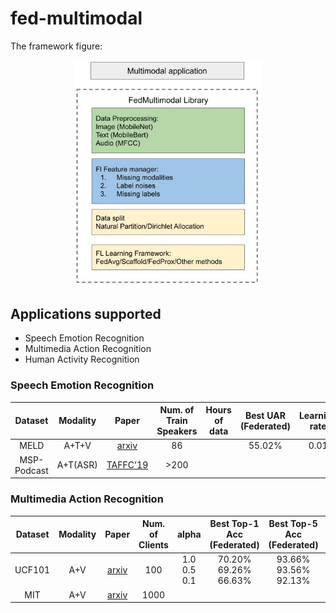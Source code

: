 # fed-multimodal

The framework figure:

<div align="center">
 <img src="img/FedMultimodal.jpg" width="300px">
</div>



## Applications supported
* Speech Emotion Recognition
* Multimedia Action Recognition
* Human Activity Recognition

### Speech Emotion Recognition

Dataset | Modality | Paper | Num. of Train Speakers | Hours of data | Best UAR (Federated) | Learning rate | Global Epoch
|:---:|:---:|:---:|:---:|:---:|:---:|:---:|:---:|
MELD | A+T+V | [arxiv](https://arxiv.org/abs/1810.02508) | 86 |     | 55.02% | 0.01 | 300
MSP-Podcast | A+T(ASR) | [TAFFC'19](https://ecs.utdallas.edu/research/researchlabs/msp-lab/publications/Lotfian_2019_3.pdf) | >200 |    |


### Multimedia Action Recognition

Dataset | Modality | Paper | Num. of Clients | alpha | Best Top-1 Acc (Federated) | Best Top-5 Acc (Federated) | Learning rate | Global Epoch
|:---:|:---:|:---:|:---:|:---:|:---:|:---:|:---:|:---:|
UCF101 <br> | A+V <br> | [arxiv](https://arxiv.org/abs/1212.0402) <br> | 100 <br> | 1.0 <br> 0.5 <br> 0.1 | 70.20% <br> 69.26% <br> 66.63% | 93.66% <br> 93.56% <br> 92.13% | 0.05 <br> | 300 <br> 
MIT | A+V | [arxiv](https://arxiv.org/abs/1801.03150) | 1000 |

